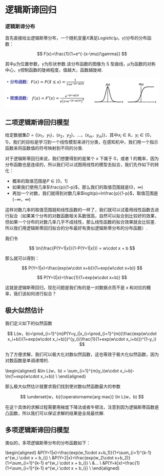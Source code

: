# 逻辑斯谛回归

### 逻辑斯谛分布

首先直接给出逻辑斯蒂分布，一个随机变量$X$满足$Logistic(\mu，\gamma)$分布的分布函数：

$$
F(x)=\frac{1}{1+e^{-(x-\mu)/\gamma}}
$$

其中$\mu$为位置参数，$\gamma$为形状参数.该分布函数的图像为 S 型曲线，$\mu$为函数的对称中心，$\gamma$控制函数的陡峭程度，值越大，函数越陡峭.

![](images/Logistic_Regression/2023-11-25-23-39-04.png#pic)

## 二项逻辑斯谛回归模型

给定数据集$D=\{(x_1，y_1)，(x_2，y_2)，...，(x_m，y_m)\}$，其中$x_i \in \mathbb{R}$，$y_i \in \{0，1\}$，我们的目标是学习到一个线性模型来进行分类，在感知机中，我们用一个指示函数来将函数值的符号映射到不同的分类.

对于逻辑斯蒂回归来说，我们想要得到的是某个 x 下属于 0，或者 1 的概率，因为分布函数也是连续的，所以我们可以试图用线性的模型去拟合，我们先作如下的转化：

- 概率的取值范围是$P \in [0，1]$
- 如果我们使用几率$\frac{p}{1-p}$，那么我们的取值范围就是$(0，\infty)$
- 再加一个对数，我们就得到对数几率$logit(p)=ln\frac{p}{1-p}$，取值范围是$(-\infty，\infty)$

这样对数几率的取值范围就和线性函数的一样了，我们就可以试着用线性函数去进行拟合（如果某个分布的对数函数相关系数很高，自然可以拟合到比较好的效果，但如果一个分布的对数几率几乎不成线性，那么线性函数的拟合效果就会比较差.所以我们用逻辑斯蒂回归拟合的分布最好有类似逻辑斯蒂分布的分布函数）.

我们令

$$
    \ln(\frac{P(Y=1|x)}{1-P(Y=1|x)}) = w\cdot x + b
$$

那么就可以得到：

$$
P(Y=1|x)=\frac{exp(w\cdot x+b)}{1+exp(w\cdot x+b)}
$$

$$
P(Y=0|x)=\frac{1}{1+exp(w\cdot x+b)}
$$

这就是逻辑斯蒂回归，现在问题是我们有的是一对数据点而不是 x 和对应的概率，我们该如何进行拟合？

## 极大似然估计

我们定义如下的似然函数

$$
    L(w，b)=\prod_{i=1}^{m}P(Y=y_i|x_i)=\prod_{i=1}^{m}(\frac{exp(w\cdot x_i+b)}{1+exp(w\cdot x_i+b)})^{y_i}(\frac{1}{1+exp(w\cdot x_i+b)})^{1-y_i}
$$

为了方便求解，我们可以极大化对数似然函数，这也等效于极大化似然函数，因为对数函数是单调递增的.

\begin{aligned}
    &\ln L(w，b) = \sum_{i=1}^{m}y_i(w\cdot x_i+b)-\ln(1+exp(w\cdot x_i+b)) \\
\end{aligned}

那么极大似然估计就要求我们找到使对数似然函数最大的参数

$$
    \underset{w，b}{\operatorname{arg max}}  \ln L(w，b)
$$



在这个具体的求解过程需要用梯度下降法或者牛顿法，注意到因为逻辑斯蒂函数是凸函数，所以我们可以保证求解的结果是全局最优解.

## 多项逻辑斯谛回归模型

类似的，多项逻辑斯蒂分布的分布函数如下：

\begin{aligned}
    &P(Y=1|x)=\frac{exp(w_1\cdot x+b_1)}{1+\sum_{i=1}^{k-1} e^{w_i \cdot x + b_i}} \\
    &P(Y=2|x)=\frac{exp(w_2\cdot x+b_2)}{1+\sum_{i=1}^{k-1} e^{w_i \cdot x + b_i}} \\
    &... \\
    &P(Y=k|x)=\frac{1}{1+\sum_{i=1}^{k-1} e^{w_i \cdot x + b_i}} \\
\end{aligned}
